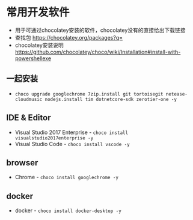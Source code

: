 # 常用开发软件

- 用于可通过chocolatey安装的软件，chocolatey没有的直接给出下载链接
- 查找包 https://chocolatey.org/packages?q=
- chocolatey安装说明 https://github.com/chocolatey/choco/wiki/Installation#install-with-powershellexe

## 一起安装

- `choco upgrade googlechrome 7zip.install git tortoisegit netease-cloudmusic nodejs.install tim dotnetcore-sdk zerotier-one -y`

## IDE & Editor

- Visual Studio 2017 Enterprise - `choco install visualstudio2017enterprise -y`
- Visual Studio Code - `choco install vscode -y`

## browser

- Chrome - `choco install googlechrome -y`

## docker

- docker - `choco install docker-desktop -y`